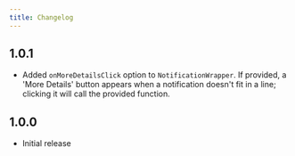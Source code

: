 ```yaml
---
title: Changelog
---
```


## 1.0.1

-   Added `onMoreDetailsClick` option to `NotificationWrapper`. If provided, a 'More Details' button appears when a notification doesn't fit in a line; clicking it will call the provided function.

## 1.0.0

-   Initial release
